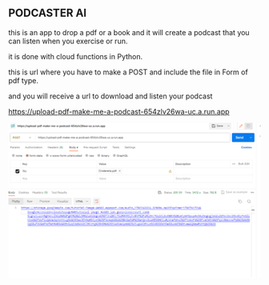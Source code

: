 ## PODCASTER AI

this is an app to drop a pdf or a book and it will create a podcast that you can listen
when you exercise or run.

it is done with cloud functions in Python.

this is url where you have to make a POST and include the file in Form of pdf type.

and you will receive a url to download and listen your podcast

https://upload-pdf-make-me-a-podcast-654zlv26wa-uc.a.run.app

![Alt text](image-1.png)
